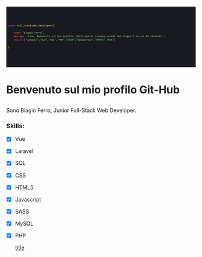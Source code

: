

![title](images/lastIMG.png)

# Benvenuto sul mio profilo Git-Hub
## 
Sono Biagio Ferro, Junior Full-Stack Web Developer.


### Skills:

- [x] Vue
- [x] Laravel
- [x] SQL
- [x] CSS
- [x] HTML5
- [x] Javascript
- [x] SASS
- [x] MySQL
- [x] PHP

	[title](https://www.example.com)
